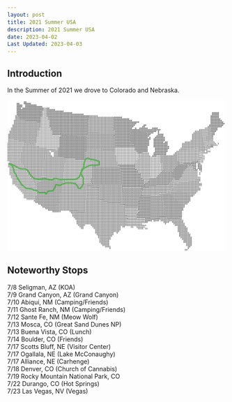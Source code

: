 ```yaml
---
layout: post
title: 2021 Summer USA
description: 2021 Summer USA
date: 2023-04-02
Last Updated: 2023-04-03
---
```

## Introduction
In the Summer of 2021 we drove to Colorado and Nebraska.

![2021 Summer Roadtrip](/assets/images/2021summer.png)

## Noteworthy Stops
7/8 Seligman, AZ (KOA)  
7/9 Grand Canyon, AZ (Grand Canyon)  
7/10 Abiqui, NM (Camping/Friends)  
7/11 Ghost Ranch, NM (Camping/Friends)  
7/12 Sante Fe, NM (Meow Wolf)  
7/13 Mosca, CO (Great Sand Dunes NP)  
7/13 Buena Vista, CO (Lunch)  
7/14 Boulder, CO (Friends)  
7/17 Scotts Bluff, NE (Visitor Center)  
7/17 Ogallala, NE (Lake McConaughy)  
7/17 Alliance, NE (Carhenge)  
7/18 Denver, CO (Church of Cannabis)  
7/19 Rocky Mountain National Park, CO  
7/22 Durango, CO (Hot Springs)  
7/23 Las Vegas, NV (Vegas)  

